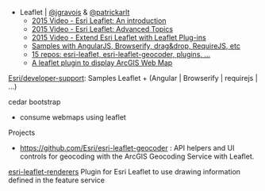 * Leaflet | [@jgravois](https://github.com/jgravois) & [@patrickarlt](https://github.com/patrickarlt)
  * [2015 Video - Esri Leaflet: An introduction](http://www.esri.com/videos/watch?videoid=4314&channelid=LegacyVideo&isLegacy=true&title=esri-leaflet:-an-introduction)
  * [2015 Video - Esri Leaflet: Advanced Topics](http://www.esri.com/videos/watch?videoid=4315&channelid=LegacyVideo&isLegacy=true&title=esri-leaflet:-advanced-topics)
  * [2015 Video - Extend Esri Leaflet with Leaflet Plug-ins](http://www.esri.com/videos/watch?videoid=4420&channelid=LegacyVideo&isLegacy=true&title=extend-esri-leaflet-with-leaflet-plug-ins)
  * [Samples with AngularJS, Browserify, drag&drop, RequireJS, etc](https://github.com/Esri/developer-support/tree/gh-pages/web-leaflet)
  * [15 repos: esri-leaflet, esri-leaflet-geocoder, plugins, ...](https://github.com/search?q=org%3AEsri+leaflet)
  * [A leaflet plugin to display ArcGIS Web Map](https://github.com/ynunokawa/L.esri.WebMap)

[Esri/developer-support](https://github.com/Esri/developer-support/tree/gh-pages/web-leaflet): Samples Leaflet + (Angular | Browserify | requirejs | ...)

cedar
bootstrap

* consume webmaps using leaflet

Projects
* https://github.com/Esri/esri-leaflet-geocoder : API helpers and UI controls for geocoding with the ArcGIS Geocoding Service with Leaflet.

[esri-leaflet-renderers](https://github.com/Esri/esri-leaflet-renderers)
Plugin for Esri Leaflet to use drawing information defined in the feature service
